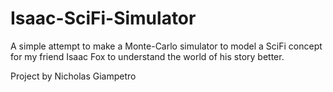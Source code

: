 # Isaac-SciFi-Simulator

A simple attempt to make a Monte-Carlo simulator to model a SciFi concept for my friend Isaac Fox to understand the world of his story better.

Project by Nicholas Giampetro
